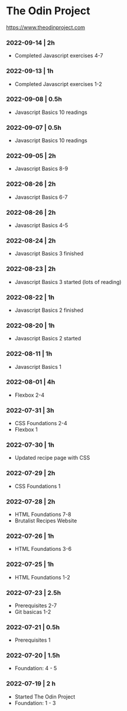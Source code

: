 # The Odin Project

https://www.theodinproject.com

### 2022-09-14 | 2h
- Completed Javascript exercises 4-7

### 2022-09-13 | 1h
- Completed Javascript exercises 1-2

### 2022-09-08 | 0.5h
- Javascript Basics 10 readings

### 2022-09-07 | 0.5h
- Javascript Basics 10 readings

### 2022-09-05 | 2h
- Javascript Basics 8-9

### 2022-08-26 | 2h
- Javascript Basics 6-7

### 2022-08-26 | 2h
- Javascript Basics 4-5

### 2022-08-24 | 2h
- Javascript Basics 3 finished

### 2022-08-23 | 2h
- Javascript Basics 3 started (lots of reading)

### 2022-08-22 | 1h
- Javascript Basics 2 finished

### 2022-08-20 | 1h
- Javascript Basics 2 started

### 2022-08-11 | 1h
- Javascript Basics 1

### 2022-08-01 | 4h
- Flexbox 2-4

### 2022-07-31 | 3h
- CSS Foundations 2-4
- Flexbox 1

### 2022-07-30 | 1h
- Updated recipe page with CSS

### 2022-07-29 | 2h
- CSS Foundations 1

### 2022-07-28 | 2h
- HTML Foundations 7-8
- Brutalist Recipes Website

### 2022-07-26 | 1h
- HTML Foundations 3-6

### 2022-07-25 | 1h
- HTML Foundations 1-2

### 2022-07-23 | 2.5h
- Prerequisites 2-7
- Git basicas 1-2

### 2022-07-21 | 0.5h
- Prerequisites 1

### 2022-07-20 | 1.5h
- Foundation: 4 - 5

### 2022-07-19 | 2 h
- Started The Odin Project
- Foundation: 1 - 3

